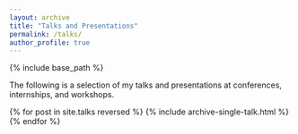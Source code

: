 ```yaml
---
layout: archive
title: "Talks and Presentations"
permalink: /talks/
author_profile: true
---
```


{% include base_path %}

The following is a selection of my talks and presentations at conferences, internships, and workshops.

{% for post in site.talks reversed %}
  {% include archive-single-talk.html %}
{% endfor %}
